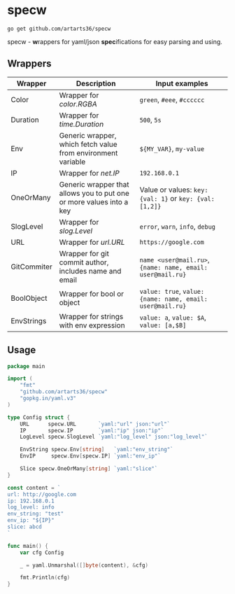 # specw

```
go get github.com/artarts36/specw
```

specw - **w**rappers for yaml/json **spec**ifications for easy parsing and using.

## Wrappers

| Wrapper     | Description                                                          | Input examples                                             |
|-------------|----------------------------------------------------------------------|------------------------------------------------------------|
| Color       | Wrapper for _color.RGBA_                                             | `green`, `#eee`, `#cccccc`                                 |
| Duration    | Wrapper for _time.Duration_                                          | `500`, `5s`                                                |
| Env         | Generic wrapper, which fetch value from environment variable         | `${MY_VAR}`, `my-value`                                    |
| IP          | Wrapper for _net.IP_                                                 | `192.168.0.1`                                              |
| OneOrMany   | Generic wrapper that allows you to put one or more values into a key | Value or values: `key: {val: 1}` or `key: {val: [1,2]}`    |
| SlogLevel   | Wrapper for _slog.Level_                                             | `error`, `warn`, `info`, `debug`                           |
| URL         | Wrapper for _url.URL_                                                | `https://google.com`                                       |
| GitCommiter | Wrapper for git commit author, includes name and email               | `name <user@mail.ru>`, `{name: name, email: user@mail.ru}` |
| BoolObject  | Wrapper for bool or object                                           | `value: true`, `value: {name: name, email: user@mail.ru}`  |
| EnvStrings  | Wrapper for strings with env expression                              | `value: a`, `value: $A`, `value: [a,$B]`                   |

## Usage

```go
package main

import (
	"fmt"
	"github.com/artarts36/specw"
	"gopkg.in/yaml.v3"
)

type Config struct {
	URL      specw.URL       `yaml:"url" json:"url"`
	IP       specw.IP        `yaml:"ip" json:"ip"`
	LogLevel specw.SlogLevel `yaml:"log_level" json:"log_level"`

	EnvString specw.Env[string]   `yaml:"env_string"`
	EnvIP     specw.Env[specw.IP] `yaml:"env_ip"`

	Slice specw.OneOrMany[string] `yaml:"slice"`
}

const content = `
url: http://google.com
ip: 192.168.0.1
log_level: info
env_string: "test"
env_ip: "${IP}"
slice: abcd
`

func main() {
	var cfg Config

	_ = yaml.Unmarshal([]byte(content), &cfg)

	fmt.Println(cfg)
}
```
